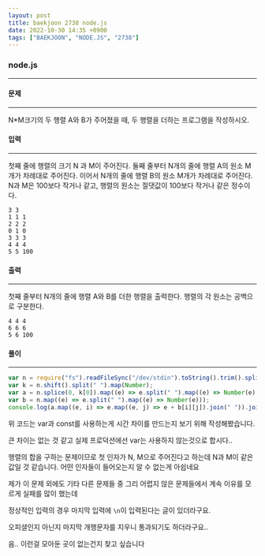 ```yaml
---
layout: post
title: baekjoon 2738 node.js
date: 2022-10-30 14:35 +0900
tags: ["BAEKJOON", "NODE.JS", "2738"]
---
```



###  node.js 

--- 

#### 문제 

--- 
N*M크기의 두 행렬 A와 B가 주어졌을 때, 두 행렬을 더하는 프로그램을 작성하시오.

#### 입력
--- 
첫째 줄에 행렬의 크기 N 과 M이 주어진다. 둘째 줄부터 N개의 줄에 행렬 A의 원소 M개가 차례대로 주어진다. 이어서 N개의 줄에 행렬 B의 원소 M개가 차례대로 주어진다. N과 M은 100보다 작거나 같고, 행렬의 원소는 절댓값이 100보다 작거나 같은 정수이다.


```
3 3
1 1 1
2 2 2
0 1 0
3 3 3
4 4 4
5 5 100
```
#### 출력
--- 
첫째 줄부터 N개의 줄에 행렬 A와 B를 더한 행렬을 출력한다. 행렬의 각 원소는 공백으로 구분한다.
```
4 4 4
6 6 6
5 6 100
```
#### 풀이
--- 
```js
var n = require("fs").readFileSync("/dev/stdin").toString().trim().split("\n");
var k = n.shift().split(" ").map(Number);
var a = n.splice(0, k[0]).map((e) => e.split(" ").map((e) => Number(e)));
var b = n.map((e) => e.split(" ").map((e) => Number(e)));
console.log(a.map((e, i) => e.map((e, j) => e + b[i][j]).join(" ")).join("\n"));
```
위 코드는 var과 const를 사용하는게 시간 차이를 만드는지 보기 위해 작성해봤습니다.

큰 차이는 없는 것 같고 실제 프로덕션에선 var는 사용하지 않는것으로 합시다..

행렬의 합을 구하는 문제이므로 첫 인자가 N, M으로 주어진다고 하는데 N과 M이 같은 값일 것 같습니다.
어떤 인자들이 들어오는지 알 수 없는게 아쉽네요

제가 이 문제 외에도 기타 다른 문제들 중 그리 어렵지 않은 문제들에서 계속 이유를 모르게 실패를 많이 했는데

정상적인 입력의 경우 마지막 입력에 `\n`이 입력된다는 글이 있더라구요.

오피셜인지 아닌지 마지막 개행문자를 지우니 통과되기도 하더라구요..

음.. 이런걸 모아둔 곳이 없는건지 찾고 싶습니다